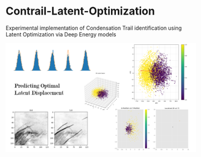 # Contrail-Latent-Optimization
Experimental implementation of Condensation Trail identification using Latent Optimization via Deep Energy models 

<p>
  <img src="Extra/cover_img.png" style="width: auto; height:auto;" />
</p> 
